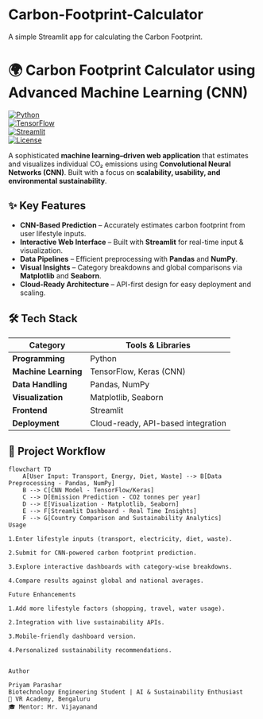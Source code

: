 # Carbon-Footprint-Calculator
A simple Streamlit app for calculating the Carbon Footprint. 
# 🌍 Carbon Footprint Calculator using Advanced Machine Learning (CNN)

[![Python](https://img.shields.io/badge/Python-3.8%2B-blue.svg)](https://www.python.org/)  
[![TensorFlow](https://img.shields.io/badge/TensorFlow-2.x-orange.svg)](https://www.tensorflow.org/)  
[![Streamlit](https://img.shields.io/badge/Streamlit-App-red.svg)](https://streamlit.io/)  
[![License](https://img.shields.io/badge/License-MIT-green.svg)](LICENSE)  

A sophisticated **machine learning–driven web application** that estimates and visualizes individual CO₂ emissions using **Convolutional Neural Networks (CNN)**. Built with a focus on **scalability, usability, and environmental sustainability**.


## ✨ Key Features

- **CNN-Based Prediction** – Accurately estimates carbon footprint from user lifestyle inputs.  
- **Interactive Web Interface** – Built with **Streamlit** for real-time input & visualization.  
- **Data Pipelines** – Efficient preprocessing with **Pandas** and **NumPy**.  
- **Visual Insights** – Category breakdowns and global comparisons via **Matplotlib** and **Seaborn**.  
- **Cloud-Ready Architecture** – API-first design for easy deployment and scaling.  



## 🛠️ Tech Stack

| Category               | Tools & Libraries                                  |
|------------------------|----------------------------------------------------|
| **Programming**        | Python                                             |
| **Machine Learning**   | TensorFlow, Keras (CNN)                            |
| **Data Handling**      | Pandas, NumPy                                      |
| **Visualization**      | Matplotlib, Seaborn                                |
| **Frontend**           | Streamlit                                          |
| **Deployment**         | Cloud-ready, API-based integration                 |



## 📂 Project Workflow

```mermaid
flowchart TD
    A[User Input: Transport, Energy, Diet, Waste] --> B[Data Preprocessing - Pandas, NumPy]
    B --> C[CNN Model - TensorFlow/Keras]
    C --> D[Emission Prediction - CO2 tonnes per year]
    D --> E[Visualization - Matplotlib, Seaborn]
    E --> F[Streamlit Dashboard - Real Time Insights]
    F --> G[Country Comparison and Sustainability Analytics]
Usage

1.Enter lifestyle inputs (transport, electricity, diet, waste).

2.Submit for CNN-powered carbon footprint prediction.

3.Explore interactive dashboards with category-wise breakdowns.

4.Compare results against global and national averages.

Future Enhancements

1.Add more lifestyle factors (shopping, travel, water usage).

2.Integration with live sustainability APIs.

3.Mobile-friendly dashboard version.

4.Personalized sustainability recommendations.


Author

Priyam Parashar
Biotechnology Engineering Student | AI & Sustainability Enthusiast
📍 VR Academy, Bengaluru
🎓 Mentor: Mr. Vijayanand
